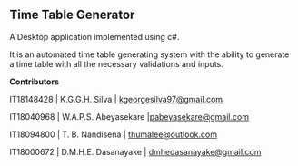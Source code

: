 ## Time Table Generator
A Desktop application implemented using c#.

It is an automated time table generating system with the ability to generate a time table with all the necessary validations and inputs.




**Contributors**

IT18148428 | K.G.G.H. Silva				| kgeorgesilva97@gmail.com

IT18040968 | W.A.P.S. Abeyasekare   |pabeyasekare@gmail.com

IT18094800 | T. B. Nandisena   			 | thumalee@outlook.com

IT18000672 | D.M.H.E. Dasanayake 	 | dmhedasanayake@gmail.com

